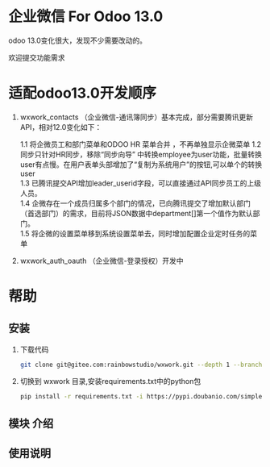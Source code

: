 # 企业微信 For Odoo 13.0
odoo 13.0变化很大，发现不少需要改动的。

欢迎提交功能需求

# 适配odoo13.0开发顺序

1. wxwork_contacts （企业微信-通讯簿同步）基本完成，部分需要腾讯更新API，相对12.0变化如下：
    
    1.1 将企微员工和部门菜单和ODOO HR 菜单合并 ，不再单独显示企微菜单 
    1.2 同步只针对HR同步，移除“同步向导” 中转换employee为user功能，批量转换user有点慢。在用户表单头部增加了“复制为系统用户”的按钮,可以单个的转换user            
    1.3 已腾讯提交API增加leader_userid字段，可以直接通过API同步员工的上级人员。         
    1.4 企微存在一个成员归属多个部门的情况，已向腾讯提交了增加默认部门（首选部门）的需求，目前将JSON数据中department[]第一个值作为默认部门。    
    1.5 将企微的设置菜单移到系统设置菜单去，同时增加配置企业定时任务的菜单
    
2. wxwork_auth_oauth （企业微信-登录授权）开发中

# 帮助

## 安装
1. 下载代码
    ```bash
    git clone git@gitee.com:rainbowstudio/wxwork.git --depth 1 --branch 13.0 --single-branch wxwork 
    ```
2. 切换到 wxwork 目录,安装requirements.txt中的python包
    ```bash
    pip install -r requirements.txt -i https://pypi.doubanio.com/simple
    ```
   
## 模块 介绍 

## 使用说明
